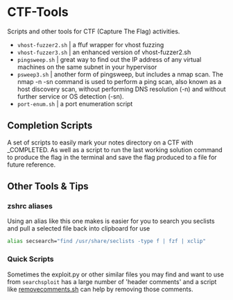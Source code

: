 # CTF-Tools
Scripts and other tools for CTF (Capture The Flag) activities.
* `vhost-fuzzer2.sh` | a ffuf wrapper for vhost fuzzing
* `vhost-fuzzer3.sh` | an enhanced version of vhost-fuzzer2.sh
* `pingsweep.sh` | great way to find out the IP address of any virtual machines on the same subnet in your hypervisor
* `psweep3.sh` | another form of pingsweep, but includes a nmap scan.  The nmap -n -sn command is used to perform a ping scan, also known as a host discovery scan, without performing DNS resolution (-n) and without further service or OS detection (-sn).
* `port-enum.sh` | a port enumeration script

## Completion Scripts
A set of scripts to easily mark your notes directory on a CTF with _COMPLETED.  As well as a script to run the last working solution command to produce the flag in the terminal and save the flag produced to a file for future reference.

## Other Tools & Tips

### zshrc aliases
Using an alias like this one makes is easier for you to search you seclists and pull a selected file back into clipboard for use
```bash
alias secsearch="find /usr/share/seclists -type f | fzf | xclip"
```

### Quick Scripts
Sometimes the exploit.py or other similar files you may find and want to use from `searchsploit` has a large number of 'header comments' and a script like [removecomments.sh](https://github.com/Nexxsys/CTF-Tools/blob/main/removecomments.sh) can help by removing those comments.
